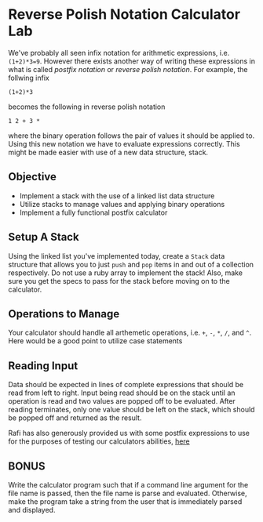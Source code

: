 Reverse Polish Notation Calculator Lab
==================

We've probably all seen infix notation for arithmetic expressions, i.e. `(1+2)*3=9`. However there exists another way of writing these expressions in what is called *postfix notation* or *reverse polish notation*. For example, the follwing infix

    (1+2)*3

becomes the following in reverse polish notation
    
    1 2 + 3 *

where the binary operation follows the pair of values it should be applied to. Using this new notation we have to evaluate expressions correctly. This might be made easier with use of a new data structure, stack.

## Objective

* Implement a stack with the use of a linked list data structure
* Utilize stacks to manage values and applying binary operations
* Implement a fully functional postfix calculator 



## Setup A Stack

Using the linked list you've implemented today, create a `Stack` data structure that allows you to just `push` and `pop` items in and out of a collection respectively. Do not use a ruby array to implement the stack!  Also, make sure you get the specs to pass for the stack before moving on to the calculator.


## Operations to Manage

Your calculator should handle all arthemetic operations, i.e. `+`, `-`, `*`, `/`, and `^`. Here would be a good point to utilize case statements

## Reading Input

Data should be expected in lines of complete expressions that should be read from left to right. Input being read should be on the stack until an operation is read and two values are popped off to be evaluated. After reading terminates, only one value should be left on the stack, which should be popped off and returned as the result.

Rafi has also generously provided us with some postfix expressions to use for the purposes of testing our calculators abilities, [here](https://gist.githubusercontent.com/rsofaer/a437a66de6074bd5e1ab/raw/8c40374aac9cf6a5a00bb3eb8fed502e89fe467d/gistfile1.txt)

## BONUS

Write the calculator program such that if a command line argument for the file name is passed, then the file name is parse and evaluated.  Otherwise, make the program take a string from the user that is immediately parsed and displayed.
